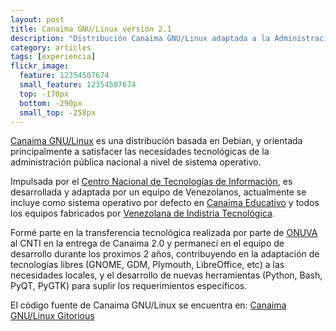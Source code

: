 ```yaml
---
layout: post
title: Canaima GNU/Linux versión 2.1
description: "Distribución Canaima GNU/Linux adaptada a la Administración Pública de Venezuela"
category: articles
tags: [experiencia]
flickr_image:
  feature: 12354507674 
  small_feature: 12354507674 
  top: -170px
  bottom: -290px
  small_top: -258px
---
```


[Canaima GNU/Linux](http://canaima.softwarelibre.gob.ve/) es una distribución basada en Debian, y orientada principalmente a satisfacer las necesidades tecnológicas de la administración pública nacional a nivel de sistema operativo.

Impulsada por el [Centro Nacional de Tecnologías de Información](http://cnti.gob.ve/), es desarrollada y adaptada por un equipo de Venezolanos, actualmente se incluye como sistema operativo por defecto en [Canaima Educativo](http://www.canaimaeducativo.gob.ve/) y todos los equipos fabricados por [Venezolana de Indistria Tecnológica](http://www.vit.gob.ve/).

Formé parte en la transferencia tecnológica realizada por parte de [ONUVA](http://www.onuva.com/) al CNTI en la entrega de Canaima 2.0 y permanecí en el equipo de desarrollo durante los proximos 2 años, contribuyendo en la adaptación de tecnologías libres (GNOME, GDM, Plymouth, LibreOffice, etc) a las necesidades locales, y el desarrollo de nuevas herramientas (Python, Bash, PyQT, PyGTK) para suplir los requerimientos específicos.

El código fuente de Canaima GNU/Linux se encuentra en: [Canaima GNU/Linux Gitorious](https://www.gitorious.org/canaima-gnu-linux)

